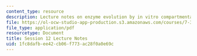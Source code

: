 ```yaml
---
content_type: resource
description: Lecture notes on enzyme evolution by in vitro compartmentalization (IVC).
file: https://ol-ocw-studio-app-production.s3.amazonaws.com/courses/7-344-directed-evolution-engineering-biocatalysts-spring-2008/1fc8dafbee42cb06f773ac28f0a0e69c_ses12_ln.pdf
file_type: application/pdf
resourcetype: Document
title: Session 12 Lecture Notes
uid: 1fc8dafb-ee42-cb06-f773-ac28f0a0e69c
---
```

